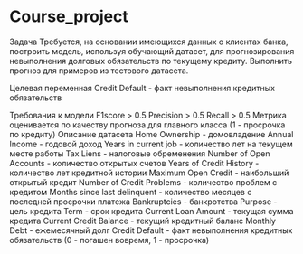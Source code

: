 # Course_project
Задача
Требуется, на основании имеющихся данных о клиентах банка, построить модель, используя обучающий датасет, для прогнозирования невыполнения долговых обязательств по текущему кредиту. Выполнить прогноз для примеров из тестового датасета.

Целевая переменная
Credit Default - факт невыполнения кредитных обязательств

Требования к модели
F1score > 0.5
Precision > 0.5
Recall > 0.5
Метрика оценивается по качеству прогноза для главного класса (1 - просрочка по кредиту)
Описание датасета
Home Ownership - домовладение
Annual Income - годовой доход
Years in current job - количество лет на текущем месте работы
Tax Liens - налоговые обременения
Number of Open Accounts - количество открытых счетов
Years of Credit History - количество лет кредитной истории
Maximum Open Credit - наибольший открытый кредит
Number of Credit Problems - количество проблем с кредитом
Months since last delinquent - количество месяцев с последней просрочки платежа
Bankruptcies - банкротства
Purpose - цель кредита
Term - срок кредита
Current Loan Amount - текущая сумма кредита
Current Credit Balance - текущий кредитный баланс
Monthly Debt - ежемесячный долг
Credit Default - факт невыполнения кредитных обязательств (0 - погашен вовремя, 1 - просрочка)
